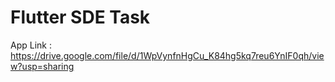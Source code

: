 # Flutter SDE Task

App Link : https://drive.google.com/file/d/1WpVynfnHgCu_K84hg5kq7reu6YnIF0qh/view?usp=sharing
